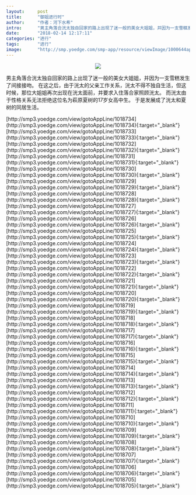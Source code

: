 ```yaml
---
layout:     post
title:      "御姐进行时"
author:     "作者：河下水希"
intro:      "男主角落合洸太独自回家的路上出现了迷一般的美女大姐姐，并因为一支雪糕发生了间接接吻。 在这之后，由于洸太的父亲工作关系，洸太不得不独自生活，但这时候，那位大姐姐再次出现在洸太面前，并要求入住落合家照顾洸太。 而洸太由于性格关系无法拒绝这位名为萩原夏树的17岁女高中生。 于是发展成了洸太和夏树的同居生活。"
date:       "2018-02-14 12:17:11"
categories: "进行"
tags:       "进行"
image:      "http://smp.yoedge.com/smp-app/resource/viewImage/1000644appline.png"
---
```

<div style="text-align: center">
<p><img src="http://smp.yoedge.com/smp-app/resource/viewImage/1000644appline.png"/></p>
</div>
<p class="post-meta">
<span>男主角落合洸太独自回家的路上出现了迷一般的美女大姐姐，并因为一支雪糕发生了间接接吻。 在这之后，由于洸太的父亲工作关系，洸太不得不独自生活，但这时候，那位大姐姐再次出现在洸太面前，并要求入住落合家照顾洸太。 而洸太由于性格关系无法拒绝这位名为萩原夏树的17岁女高中生。 于是发展成了洸太和夏树的同居生活。</span>
</p>
[http://smp3.yoedge.com/view/gotoAppLine/1018734](http://smp3.yoedge.com/view/gotoAppLine/1018734){:target="_blank"}
[http://smp3.yoedge.com/view/gotoAppLine/1018733](http://smp3.yoedge.com/view/gotoAppLine/1018733){:target="_blank"}
[http://smp3.yoedge.com/view/gotoAppLine/1018732](http://smp3.yoedge.com/view/gotoAppLine/1018732){:target="_blank"}
[http://smp3.yoedge.com/view/gotoAppLine/1018731](http://smp3.yoedge.com/view/gotoAppLine/1018731){:target="_blank"}
[http://smp3.yoedge.com/view/gotoAppLine/1018730](http://smp3.yoedge.com/view/gotoAppLine/1018730){:target="_blank"}
[http://smp3.yoedge.com/view/gotoAppLine/1018729](http://smp3.yoedge.com/view/gotoAppLine/1018729){:target="_blank"}
[http://smp3.yoedge.com/view/gotoAppLine/1018728](http://smp3.yoedge.com/view/gotoAppLine/1018728){:target="_blank"}
[http://smp3.yoedge.com/view/gotoAppLine/1018727](http://smp3.yoedge.com/view/gotoAppLine/1018727){:target="_blank"}
[http://smp3.yoedge.com/view/gotoAppLine/1018726](http://smp3.yoedge.com/view/gotoAppLine/1018726){:target="_blank"}
[http://smp3.yoedge.com/view/gotoAppLine/1018725](http://smp3.yoedge.com/view/gotoAppLine/1018725){:target="_blank"}
[http://smp3.yoedge.com/view/gotoAppLine/1018724](http://smp3.yoedge.com/view/gotoAppLine/1018724){:target="_blank"}
[http://smp3.yoedge.com/view/gotoAppLine/1018723](http://smp3.yoedge.com/view/gotoAppLine/1018723){:target="_blank"}
[http://smp3.yoedge.com/view/gotoAppLine/1018722](http://smp3.yoedge.com/view/gotoAppLine/1018722){:target="_blank"}
[http://smp3.yoedge.com/view/gotoAppLine/1018721](http://smp3.yoedge.com/view/gotoAppLine/1018721){:target="_blank"}
[http://smp3.yoedge.com/view/gotoAppLine/1018720](http://smp3.yoedge.com/view/gotoAppLine/1018720){:target="_blank"}
[http://smp3.yoedge.com/view/gotoAppLine/1018719](http://smp3.yoedge.com/view/gotoAppLine/1018719){:target="_blank"}
[http://smp3.yoedge.com/view/gotoAppLine/1018718](http://smp3.yoedge.com/view/gotoAppLine/1018718){:target="_blank"}
[http://smp3.yoedge.com/view/gotoAppLine/1018717](http://smp3.yoedge.com/view/gotoAppLine/1018717){:target="_blank"}
[http://smp3.yoedge.com/view/gotoAppLine/1018716](http://smp3.yoedge.com/view/gotoAppLine/1018716){:target="_blank"}
[http://smp3.yoedge.com/view/gotoAppLine/1018715](http://smp3.yoedge.com/view/gotoAppLine/1018715){:target="_blank"}
[http://smp3.yoedge.com/view/gotoAppLine/1018714](http://smp3.yoedge.com/view/gotoAppLine/1018714){:target="_blank"}
[http://smp3.yoedge.com/view/gotoAppLine/1018713](http://smp3.yoedge.com/view/gotoAppLine/1018713){:target="_blank"}
[http://smp3.yoedge.com/view/gotoAppLine/1018712](http://smp3.yoedge.com/view/gotoAppLine/1018712){:target="_blank"}
[http://smp3.yoedge.com/view/gotoAppLine/1018711](http://smp3.yoedge.com/view/gotoAppLine/1018711){:target="_blank"}
[http://smp3.yoedge.com/view/gotoAppLine/1018710](http://smp3.yoedge.com/view/gotoAppLine/1018710){:target="_blank"}
[http://smp3.yoedge.com/view/gotoAppLine/1018709](http://smp3.yoedge.com/view/gotoAppLine/1018709){:target="_blank"}
[http://smp3.yoedge.com/view/gotoAppLine/1018708](http://smp3.yoedge.com/view/gotoAppLine/1018708){:target="_blank"}
[http://smp3.yoedge.com/view/gotoAppLine/1018707](http://smp3.yoedge.com/view/gotoAppLine/1018707){:target="_blank"}
[http://smp3.yoedge.com/view/gotoAppLine/1018706](http://smp3.yoedge.com/view/gotoAppLine/1018706){:target="_blank"}
[http://smp3.yoedge.com/view/gotoAppLine/1018705](http://smp3.yoedge.com/view/gotoAppLine/1018705){:target="_blank"}



